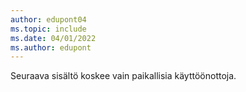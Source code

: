 ```yaml
---
author: edupont04
ms.topic: include
ms.date: 04/01/2022
ms.author: edupont
---
```

Seuraava sisältö koskee vain paikallisia käyttöönottoja.